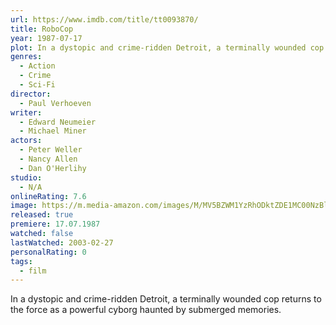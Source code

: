 ```yaml
---
url: https://www.imdb.com/title/tt0093870/
title: RoboCop
year: 1987-07-17
plot: In a dystopic and crime-ridden Detroit, a terminally wounded cop returns to the force as a powerful cyborg haunted by submerged memories.
genres:
  - Action
  - Crime
  - Sci-Fi
director:
  - Paul Verhoeven
writer:
  - Edward Neumeier
  - Michael Miner
actors:
  - Peter Weller
  - Nancy Allen
  - Dan O'Herlihy
studio:
  - N/A
onlineRating: 7.6
image: https://m.media-amazon.com/images/M/MV5BZWM1YzRhODktZDE1MC00NzBlLTk0NGMtOGNhZDQyMmJiZGFiXkEyXkFqcGc@._V1_SX300.jpg
released: true
premiere: 17.07.1987
watched: false
lastWatched: 2003-02-27
personalRating: 0
tags:
  - film
---
```

In a dystopic and crime-ridden Detroit, a terminally wounded cop returns to the force as a powerful cyborg haunted by submerged memories.
